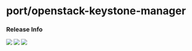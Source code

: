 # port/openstack-keystone-manager

### Release Info
[![](https://images.microbadger.com/badges/version/port/openstack-keystone-manager.svg)](http://microbadger.com/images/port/openstack-keystone-manager "Image info @ microbadger.com")
[![](https://images.microbadger.com/badges/image/port/openstack-keystone-manager.svg)](http://microbadger.com/images/port/openstack-keystone-manager "Image info @ microbadger.com")
[![](https://images.microbadger.com/badges/commit/port/openstack-keystone-manager.svg)](http://microbadger.com/images/port/openstack-keystone-manager "Image info @ microbadger.com")
